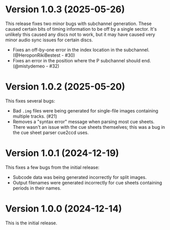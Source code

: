 # Version 1.0.3 (2025-05-26)

This release fixes two minor bugs with subchannel generation. These caused certain bits of timing information to be off by a single sector. It's unlikely this caused any discs not to work, but it may have caused very minor audio sync issues for certain discs.

* Fixes an off-by-one error in the index location in the subchannel. (@HeroponRikiBestest - #30)
* Fixes an error in the position where the P subchannel should end. (@mistydemeo - #32)

# Version 1.0.2 (2025-05-20)

This fixes several bugs:

* Bad `.img` files were being generated for single-file images containing multiple tracks. (#21)
* Removes a "syntax error" message when parsing most cue sheets. There wasn't an issue with the cue sheets themselves; this was a bug in the cue sheet parser cue2ccd uses.

# Version 1.0.1 (2024-12-19)

This fixes a few bugs from the initial release:

* Subcode data was being generated incorrectly for split images.
* Output filenames were generated incorrectly for cue sheets containing periods in their names.

# Version 1.0.0 (2024-12-14)

This is the initial release.
